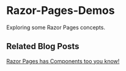 # Razor-Pages-Demos

Exploring some Razor Pages concepts.

## Related Blog Posts

[Razor Pages has Components too you know!](https://jonhilton.net/razor-pages-components/)
